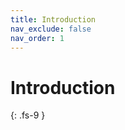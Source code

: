 ```yaml
---
title: Introduction
nav_exclude: false
nav_order: 1
---
```


<!-- prettier-ignore-start -->
# Introduction
{: .fs-9 }
<!-- prettier-ignore-end -->
